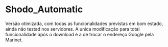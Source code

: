 # Shodo_Automatic
Versão otimizada, com todas as funcionalidades previstas em bom estado, ainda não testad nos servidores. A unica modificação para total funcionalidade após o download é 
a de trocar o endereço Google pela Marinet.
